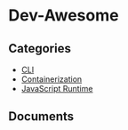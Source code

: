 # Dev-Awesome

## Categories
- [CLI](./CLI/README.md)
- [Containerization](./Containerization/README.md)
- [JavaScript Runtime](./JavaScript%20Runtime/README.md)

## Documents
